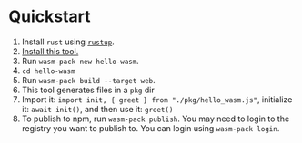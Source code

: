 # Quickstart

1. Install `rust` using [`rustup`].
1. [Install this tool.]
1. Run `wasm-pack new hello-wasm`.
1. `cd hello-wasm`
1. Run `wasm-pack build --target web`.
1. This tool generates files in a `pkg` dir
1. Import it: `import init, { greet } from "./pkg/hello_wasm.js"`, initialize it: `await init()`, and then use it: `greet()`
1. To publish to npm, run `wasm-pack publish`. You may need to login to the
   registry you want to publish to. You can login using `wasm-pack login`.

[`rustup`]: https://rustup.rs/
[Install this tool.]: https://rustwasm.github.io/wasm-pack/installer/
